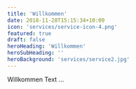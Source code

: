 ```yaml
---
title: 'Willkommen'
date: 2018-11-28T15:15:34+10:00
icon: 'services/service-icon-4.png'
featured: true
draft: false
heroHeading: 'Willkommen'
heroSubHeading: ''
heroBackground: 'services/service2.jpg'
---
```


Willkommen Text ...
